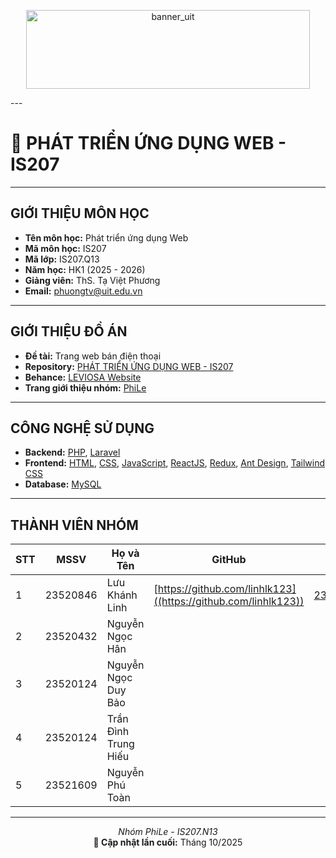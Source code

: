 <p align="center">
  <img width="454" height="126" alt="banner_uit" src="https://github.com/user-attachments/assets/55b5a4d7-016e-4d57-837a-1cbb7a9525e1" />
</p>
---

# 📘 PHÁT TRIỂN ỨNG DỤNG WEB - IS207

---

## GIỚI THIỆU MÔN HỌC
- **Tên môn học:** Phát triển ứng dụng Web  
- **Mã môn học:** IS207  
- **Mã lớp:** IS207.Q13
- **Năm học:** HK1 (2025 - 2026)  
- **Giảng viên:** ThS. Tạ Việt Phương  
- **Email:** [phuongtv@uit.edu.vn](mailto:phuongtv@uit.edu.vn)

---

## GIỚI THIỆU ĐỒ ÁN
- **Đề tài:** Trang web bán điện thoại  
- **Repository:** [PHÁT TRIỂN ỨNG DỤNG WEB - IS207](https://github.com/yourusername/PhatTrienUngDungWeb-IS207)  
- **Behance:** [LEVIOSA Website](https://www.behance.net/)  
- **Trang giới thiệu nhóm:** [PhiLe](https://example.com)

---

## CÔNG NGHỆ SỬ DỤNG
- **Backend:** [PHP](https://www.php.net/), [Laravel](https://laravel.com/)  
- **Frontend:** [HTML](https://developer.mozilla.org/en-US/docs/Web/HTML), [CSS](https://developer.mozilla.org/en-US/docs/Web/CSS), [JavaScript](https://developer.mozilla.org/en-US/docs/Web/JavaScript), [ReactJS](https://react.dev/), [Redux](https://redux.js.org/), [Ant Design](https://ant.design/), [Tailwind CSS](https://tailwindcss.com/)  
- **Database:** [MySQL](https://www.mysql.com/)

---

## THÀNH VIÊN NHÓM

| STT | MSSV | Họ và Tên | GitHub | Email |
|-----|------|------------|---------|--------|
| 1 | 23520846 | Lưu Khánh Linh | [https://github.com/linhlk123]((https://github.com/linhlk123)) | [23520846@gm.uit.edu.vn](mailto:23520846@gm.uit.edu.vn) |
| 2 | 23520432 | Nguyễn Ngọc Hân |
| 3 | 23520124 | Nguyễn Ngọc Duy Bảo |
| 4 | 23520124 | Trần Đình Trung Hiếu |
| 5 | 23521609 | Nguyễn Phú Toàn |

---

<p align="center">
  <i>Nhóm PhiLe - IS207.N13</i><br>
  <b>📅 Cập nhật lần cuối:</b> Tháng 10/2025
</p>
